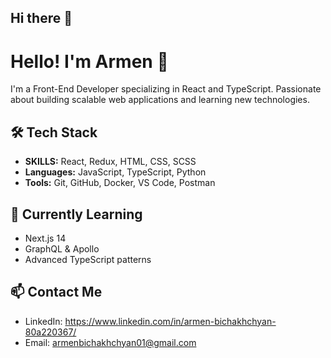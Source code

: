 ## Hi there 👋

# Hello! I'm Armen 👋
I'm a Front-End Developer specializing in React and TypeScript. Passionate about building scalable web applications and learning new technologies.


## 🛠️ Tech Stack
- **SKILLS:** React, Redux, HTML, CSS, SCSS
- **Languages:** JavaScript, TypeScript, Python
- **Tools:** Git, GitHub, Docker, VS Code, Postman

## 🌱 Currently Learning
- Next.js 14
- GraphQL & Apollo
- Advanced TypeScript patterns

## 📫 Contact Me
- LinkedIn: https://www.linkedin.com/in/armen-bichakhchyan-80a220367/
- Email: armenbichakhchyan01@gmail.com

